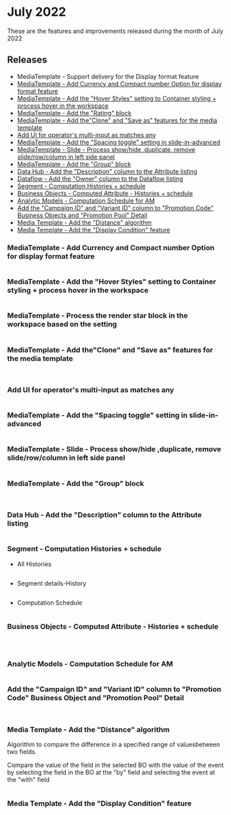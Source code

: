 # July 2022

These are the features and improvements released during the month of July 2022

## Releases

* MediaTemplate - Support delivery for the Display format feature
* [MediaTemplate - Add Currency and Compact number Option for display format feature](july-2022.md#mediatemplate-add-currency-and-compact-number-option-for-display-format-feature)
* [MediaTemplate - Add the "Hover Styles" setting to Container styling + process hover in the workspace](july-2022.md#mediatemplate-add-the-hover-styles-setting-to-container-styling-+-process-hover-in-the-workspace)
* [MediaTemplate - Add the "Rating" block ](july-2022.md#mediatemplate-process-the-render-star-block-in-the-workspace-based-on-the-setting)
* [MediaTemplate - Add the"Clone" and "Save as" features for the media template](july-2022.md#mediatemplate-add-the-clone-and-save-as-features-for-the-media-template)
* [Add UI for operator's multi-input as matches any](july-2022.md#add-ui-for-operators-multi-input-as-matches-any)
* [MediaTemplate - Add the "Spacing toggle" setting in slide-in-advanced](july-2022.md#mediatemplate-add-the-spacing-toggle-setting-in-slide-in-advanced)
* [MediaTemplate - Slide - Process show/hide ,duplicate, remove slide/row/column in left side panel](july-2022.md#mediatemplate-slide-process-show-hide-duplicate-remove-slide-row-column-in-left-side-panel)
* [MediaTemplate - Add the "Group" block](july-2022.md#mediatemplate-add-the-group-block)
* [Data Hub - Add the "Description" column  to the Attribute listing](july-2022.md#data-hub-add-the-description-column-to-the-attribute-listing)
* [Dataflow - Add the "Owner" column to the Dataflow listing](july-2022.md#data-hub-add-the-description-column-to-the-attribute-listing)
* [Segment - Computation Histories + schedule](july-2022.md#segment-computation-histories-+-schedule)
* [Business Objects - Computed Attribute - Histories + schedule](july-2022.md#business-objects-computed-attribute-histories-+-schedule)
* [Analytic Models - Computation Schedule for AM](july-2022.md#analytic-models-computation-schedule-for-am)
* [Add the "Campaign ID" and "Variant ID" column to "Promotion Code" Business Objects and "Promotion Pool" Detail](july-2022.md#add-the-campaign-id-and-variant-id-column-to-promotion-code-business-objects-and-promotion-pool-deta)
* [Media Template - Add the "Distance" algorithm](july-2022.md#media-template-add-the-distance-algorithm)
* [Media Template - Add the "Display Condition" feature](july-2022.md#media-template-add-the-display-condition-feature)

### MediaTemplate - Add Currency and Compact number Option for display format feature

<figure><img src="../../.gitbook/assets/image (955).png" alt=""><figcaption></figcaption></figure>

### MediaTemplate - Add the "Hover Styles" setting to Container styling + process hover in the workspace

<figure><img src="../../.gitbook/assets/image (944).png" alt=""><figcaption></figcaption></figure>

### MediaTemplate - Process the render star block in the workspace based on the setting

<figure><img src="../../.gitbook/assets/image (527).png" alt=""><figcaption></figcaption></figure>

### MediaTemplate - Add the"Clone" and "Save as" features for the media template

<figure><img src="../../.gitbook/assets/image (2610).png" alt=""><figcaption></figcaption></figure>

<figure><img src="../../.gitbook/assets/image (1785).png" alt=""><figcaption></figcaption></figure>

### Add UI for operator's multi-input as matches any

<figure><img src="../../.gitbook/assets/image (1399).png" alt=""><figcaption></figcaption></figure>

### MediaTemplate - Add the "Spacing toggle" setting in slide-in-advanced

<figure><img src="../../.gitbook/assets/image (1804).png" alt=""><figcaption></figcaption></figure>

### MediaTemplate - Slide - Process show/hide ,duplicate, remove slide/row/column in left side panel

<figure><img src="../../.gitbook/assets/image (1678).png" alt=""><figcaption></figcaption></figure>

### MediaTemplate - Add the "Group" block

<figure><img src="../../.gitbook/assets/image (2190).png" alt=""><figcaption></figcaption></figure>

<figure><img src="../../.gitbook/assets/image (1757).png" alt=""><figcaption></figcaption></figure>

### Data Hub - Add the "Description" column  to the Attribute listing

<figure><img src="../../.gitbook/assets/image (713).png" alt=""><figcaption></figcaption></figure>

### Segment - Computation Histories + schedule

* All Histories

<figure><img src="../../.gitbook/assets/image (1672).png" alt=""><figcaption></figcaption></figure>

* Segment details-History

<figure><img src="../../.gitbook/assets/image (2439).png" alt=""><figcaption></figcaption></figure>

* Computation Schedule

<figure><img src="../../.gitbook/assets/image (2447).png" alt=""><figcaption></figcaption></figure>

### Business Objects - Computed Attribute - Histories + schedule

<figure><img src="../../.gitbook/assets/image (1095).png" alt=""><figcaption></figcaption></figure>

<figure><img src="../../.gitbook/assets/image (1965).png" alt=""><figcaption></figcaption></figure>

<figure><img src="../../.gitbook/assets/image (475).png" alt=""><figcaption></figcaption></figure>

### Analytic Models - Computation Schedule for AM

<figure><img src="../../.gitbook/assets/image (2166).png" alt=""><figcaption></figcaption></figure>

### Add the "Campaign ID" and "Variant ID" column to "Promotion Code" Business Object and "Promotion Pool" Detail

<figure><img src="../../.gitbook/assets/image (1933).png" alt=""><figcaption></figcaption></figure>

<figure><img src="../../.gitbook/assets/image (1405).png" alt=""><figcaption></figcaption></figure>

### Media Template - Add the "Distance" algorithm

Algorithm to compare the difference in a specified range of values ​​between two fields.&#x20;

Compare the value of the field in the selected BO with the value of the event by selecting the field in the BO at the "by" field and selecting the event at the "with" field

<figure><img src="../../.gitbook/assets/image (1607).png" alt=""><figcaption></figcaption></figure>

### Media Template - Add the "Display Condition" feature

<figure><img src="../../.gitbook/assets/image (1844).png" alt=""><figcaption></figcaption></figure>
